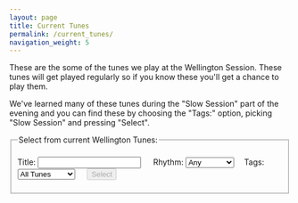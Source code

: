 ```yaml
---
layout: page
title: Current Tunes
permalink: /current_tunes/
navigation_weight: 5
---
```


These are the some of the tunes we play at the Wellington Session. These tunes will get played regularly so if you know these you'll get a chance to play them.

We've learned many of these tunes during the "Slow Session" part of the evening and you can find these by choosing the "Tags:" option,  picking "Slow Session" and pressing "Select".


<fieldset>
    <legend>Select from current Wellington Tunes:</legend>    
    <form id="wellington" method="get">
        <br />
        <span title="Filter the Tunes Archive for tunes by title or by type such as 'reel', 'jig', 'polka'. You can also look for 'tags' such as 'Slow Session, 'Beginner'">        
        Title:
        <input type="text" id="title-box" name="title" value='' onkeypress="enable_button()">
        &emsp; 
        Rhythm:
        <select id="rhythm-box" name="rhythm"  onChange="enable_button()">
            <option value="">Any</option>
            <option value="reel">Reel</option>
            <option value="jig">Jig</option>
            <option value="slip jig">Slip Jig</option>
            <option value="polka">Polka</option>
            <option value="hornpipe">Hornpipe</option>
            <option value="slide">Slide</option>
            <option value="waltz">Waltz</option>
            <option value="barndance">Barndance</option>
            <option value="planxty">Planxty</option>
            <option value="mazurka">Mazurka</option>
        </select>&emsp;
        Tags:
        <select id="tags-box" name="tags" onChange="enable_button()">
            <option value="">All Tunes</option>
            <option value="slowsession">Slow Session</option>
            <option value="beginner">Beginner</option>
        </select>
        </span>
        <input type='hidden' id='tags-box' name='tags' value=''>      
        &emsp;
        <span title="Run the filter with the default settings to see the whole list">
        <input class="filter_button filter_disabled" id="submit_button" type="submit" name="submit" value="Select" disabled>
        </span>      
    </form>
</fieldset>

<br />

<div id="tunes-table"></div>
<div id="abc-textareas"></div>

<script>
    window.store = {
      {% assign tuneID = 3000 %}
      {% assign tunes =  site.tunes | sort: 'title' %} 
      {% for tune in tunes %}
          {% if tune.location contains "Wellington" %}
              {% assign tuneID = tuneID | plus: 1 %}
              "{{ tuneID }}": {
                  "title": "{{ tune.title | xml_escape }}",
                  "tuneID": "{{ tuneID }}", 
                  "key": "{{ tune.key | xml_escape }}",
                  "mode": "{{ tune.mode | xml_escape }}",
                  "rhythm": "{{ tune.rhythm | xml_escape }}",
                  "location": "{{ tune.location | xml_escape }}",
                  "tags": "{{ tune.tags | array_to_sentence_string }}",
                  "url": "{{ tune.url | xml_escape }}",
                  {% if tune.mp3_file %}"mp3": "{{ site.mp3_host | append: tune.mp3_file | xml_escape }}",
                  "abc": ""
                  {% else %}"mp3": "",
                  "abc": {{ tune.abc | jsonify }}{% endif %}
              }{% unless forloop.last %},{% endunless %}
          {% endif %}
      {% endfor %}};
</script>

<script type="text/javascript" src="{{ site.mp3_host }}/js/audio_controls.js"></script>
<script type="text/javascript" src="{{ site.mp3_host }}/js/musical-ws.js"></script>
<script type="text/javascript" src="{{ site.mp3_host }}/js/abc_controls.js"></script>
<script type="text/javascript" src="{{ site.mp3_host }}/js/lunr.min.js"></script>
<script type="text/javascript" src="{{ site.mp3_host }}/js/search.js"></script>

<script>
$(document).ready(function() { 
    // Set initial sort order
    $.tablesorter.defaults.sortList = [[0,0]]; 
        
    $("#search-results").tablesorter({headers: { 3:{sorter: false}, 4: {sorter: false}}});    
});
</script>
<script>
function enable_button(){
submit_button.disabled = false;
submit_button.style.opacity=1.0;
submit_button.style.cursor='pointer';
}
</script>